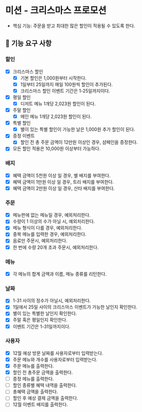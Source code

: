# 미션 - 크리스마스 프로모션

- 핵심 기능: 주문을 받고 최대한 많은 할인이 적용될 수 있도록 한다.

## 🚀 기능 요구 사항

### 할인

- [x] 크리스마스 할인
  - [x] 기본 할인은 1,000원부터 시작한다.
  - [x] 1일부터 25일까지 매일 100원씩 할인이 추가된다.
  - [x] 크리스마스 할인 이벤트 기간은 1-25일까지이다.
- [x] 평일 할인
  - [x] 디저트 메뉴 1개당 2,023원 할인이 된다.
- [x] 주말 할인
  - [x] 메인 메뉴 1개당 2,023원 할인이 된다.
- [x] 특별 할인
  - [x] 별이 있는 특별 할인이 가능한 날은 1,000원 추가 할인이 된다.
- [x] 증정 이벤트
  - [x] 할인 전 총 주문 금액이 12만원 이상인 경우, 샴페인을 증정한다.
- [x] 모든 할인 적용은 10,000원 이상부터 가능하다.

### 배지

- [x] 혜택 금액이 5천원 이상 일 경우, 별 배지를 부여한다.
- [x] 혜택 금액이 1만원 이상 일 경우, 트리 배지를 부여한다.
- [x] 혜택 금액이 2만원 이상 일 경우, 산타 배지를 부여한다.

### 주문

- [x] 메뉴판에 없는 메뉴일 경우, 예외처리한다.
- [x] 수량이 1 이상의 수가 아닐 시, 예외처리한다.
- [x] 메뉴 형식이 다를 경우, 예외처리한다.
- [x] 중복 메뉴를 입력한 경우, 예외처리한다.
- [x] 음료만 주문시, 예외처리한다.
- [x] 한 번에 수량 20개 초과 주문시, 예외처리한다.

### 메뉴

- [x] 각 메뉴의 합계 금액과 이름, 메뉴 종류를 리턴한다.

### 날짜

- [x] 1-31 사이의 정수가 아닐시, 예외처리한다.
- [x] 1일에서 25일 사이의 크리스마스 이벤트가 가능한 날인지 확인한다.
- [x] 별이 있는 특별한 날인지 확인한다.
- [x] 주말 혹은 평일인지 확인한다.
- [x] 이벤트 기간은 1-31일까지이다.

### 사용자

- [x] 12월 예상 방문 날짜를 사용자로부터 입력받는다.
- [x] 주문 메뉴와 개수를 사용자로부터 입력받는다.
- [x] 주문 메뉴를 출력한다.
- [x] 할인 전 총주문 금액을 출력한다.
- [ ] 증정 메뉴를 출력한다.
- [ ] 할인 종류별 혜택 내역을 출력한다.
- [ ] 총혜택 금액을 출력한다.
- [ ] 할인 후 예상 결제 금액을 출력한다.
- [ ] 12월 이벤트 배지를 출력한다.
